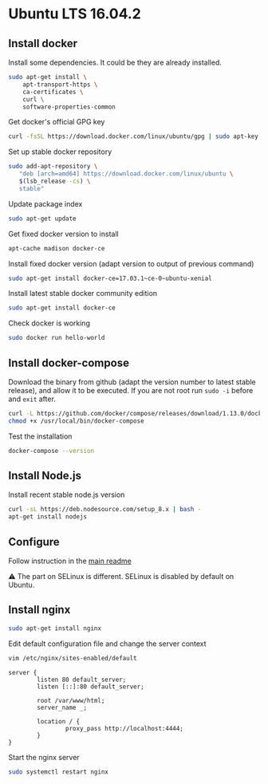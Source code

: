 # Ubuntu LTS 16.04.2
## Install docker

Install some dependencies. It could be they are already installed.
```bash
sudo apt-get install \
    apt-transport-https \
    ca-certificates \
    curl \
    software-properties-common
```

Get docker's official GPG key
```bash
curl -fsSL https://download.docker.com/linux/ubuntu/gpg | sudo apt-key add -
```

Set up stable docker repository
```bash
sudo add-apt-repository \
   "deb [arch=amd64] https://download.docker.com/linux/ubuntu \
   $(lsb_release -cs) \
   stable"
```

Update package index
```bash
sudo apt-get update
```
Get fixed docker version to install
```bash
apt-cache madison docker-ce
```

Install fixed docker version (adapt version to output of previous command)
```bash
sudo apt-get install docker-ce=17.03.1~ce-0~ubuntu-xenial
```

Install latest stable docker community edition
```bash
sudo apt-get install docker-ce
```

Check docker is working
```bash
sudo docker run hello-world
```

## Install docker-compose
Download the binary from github (adapt the version number to latest stable release), and allow it to be executed. If you are not root run `sudo -i` before and `exit` after.
```bash
curl -L https://github.com/docker/compose/releases/download/1.13.0/docker-compose-`uname -s`-`uname -m` > /usr/local/bin/docker-compose
chmod +x /usr/local/bin/docker-compose
```

Test the installation
```bash
docker-compose --version
```

## Install Node.js
Install recent stable node.js version
```bash
curl -sL https://deb.nodesource.com/setup_8.x | bash -
apt-get install nodejs
```

## Configure
Follow instruction in the [main readme](https://github.com/cheminfo/roc-eln-docker/blob/master/README.md)

:warning: The part on SELinux is different. SELinux is disabled by default on Ubuntu.

## Install nginx
```bash
sudo apt-get install nginx
```

Edit default configuration file and change the server context
```bash
vim /etc/nginx/sites-enabled/default
```

```nginx
server {
        listen 80 default_server;
        listen [::]:80 default_server;

        root /var/www/html;
        server_name _;
        
        location / {
                proxy_pass http://localhost:4444;
        }
}
```

Start the nginx server
```bash
sudo systemctl restart nginx
```

